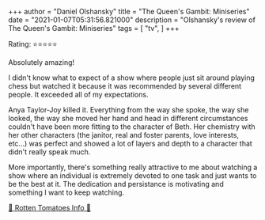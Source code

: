 +++
author = "Daniel Olshansky"
title = "The Queen's Gambit: Miniseries"
date = "2021-01-07T05:31:56.821000"
description = "Olshansky's review of The Queen's Gambit: Miniseries"
tags = [
    "tv",
]
+++

Rating: ⭐⭐⭐⭐⭐

Absolutely amazing!

I didn't know what to expect of a show where people just sit around playing chess but watched it because it was recommended by several different people. It exceeded all of my expectations.

Anya Taylor‑Joy killed it. Everything from the way she spoke, the way she looked, the way she moved her hand and head in different circumstances couldn't have been more fitting to the character of Beth. Her chemistry with her other characters (the janitor, real and foster parents, love interests, etc...) was perfect and showed a lot of layers and depth to a character that didn't really speak much.

More importantly, there's something really attractive to me about watching a show where an individual is extremely devoted to one task and just wants to be the best at it. The dedication and persistance is motivating and something I want to keep watching.

[🍅 Rotten Tomatoes Info 🍅](https://www.rottentomatoes.com//tv/the_queens_gambit/s01)